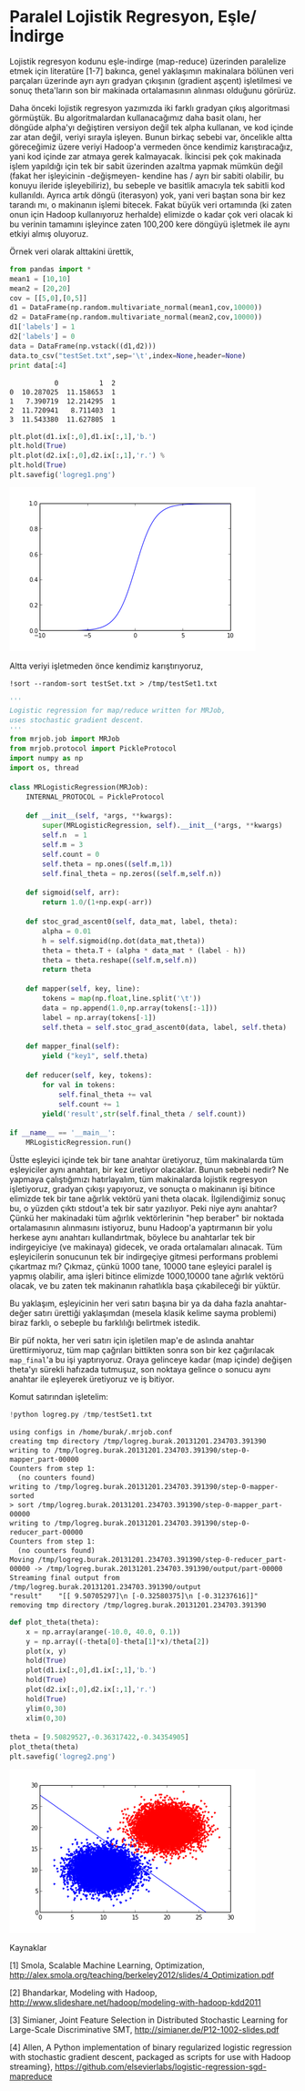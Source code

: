 # Paralel Lojistik Regresyon, Eşle/İndirge

Lojistik regresyon kodunu eşle-indirge (map-reduce) üzerinden
paralelize etmek için literatüre [1-7] bakınca, genel yaklaşımın
makinalara bölünen veri parçaları üzerinde ayrı ayrı gradyan çıkışının
(gradient aşçent) işletilmesi ve sonuç theta'ların son bir makinada
ortalamasının alınması olduğunu görürüz.

Daha önceki lojistik regresyon yazımızda iki farklı gradyan çıkış
algoritmasi görmüştük. Bu algoritmalardan kullanacağımız daha basit olanı,
her döngüde alpha'yı değiştiren versiyon değil tek alpha kullanan, ve kod
içinde zar atan değil, veriyi sırayla işleyen. Bunun birkaç sebebi var,
öncelikle altta göreceğimiz üzere veriyi Hadoop'a vermeden önce kendimiz
karıştıracağız, yani kod içinde zar atmaya gerek kalmayacak. İkincisi pek
çok makinada işlem yapıldığı için tek bir sabit üzerinden azaltma yapmak
mümkün değil (fakat her işleyicinin -değişmeyen- kendine has / ayrı bir
sabiti olabilir, bu konuyu ileride işleyebiliriz), bu sebeple ve basitlik
amacıyla tek sabitli kod kullanıldı. Ayrıca artık döngü (iterasyon) yok,
yani veri baştan sona bir kez tarandı mı, o makinanın işlemi bitecek. Fakat
büyük veri ortamında (ki zaten onun için Hadoop kullanıyoruz herhalde)
elimizde o kadar çok veri olacak ki bu verinin tamamını işleyince zaten
100,200 kere döngüyü işletmek ile aynı etkiyi almış oluyoruz.

Örnek veri olarak alttakini ürettik,

```python
from pandas import *
mean1 = [10,10]
mean2 = [20,20]
cov = [[5,0],[0,5]]             
d1 = DataFrame(np.random.multivariate_normal(mean1,cov,10000))
d2 = DataFrame(np.random.multivariate_normal(mean2,cov,10000))
d1['labels'] = 1
d2['labels'] = 0
data = DataFrame(np.vstack((d1,d2)))
data.to_csv("testSet.txt",sep='\t',index=None,header=None)
print data[:4]
```

```
           0          1  2
0  10.287025  11.158653  1
1   7.390719  12.214295  1
2  11.720941   8.711403  1
3  11.543380  11.627805  1
```

```python
plt.plot(d1.ix[:,0],d1.ix[:,1],'b.')
plt.hold(True)
plt.plot(d2.ix[:,0],d2.ix[:,1],'r.') %
plt.hold(True)
plt.savefig('logreg1.png')
```

![](logreg1.png)

Altta veriyi işletmeden önce kendimiz karıştırıyoruz,

```
!sort --random-sort testSet.txt > /tmp/testSet1.txt
```

```python
'''
Logistic regression for map/reduce written for MRJob,
uses stochastic gradient descent.
'''
from mrjob.job import MRJob
from mrjob.protocol import PickleProtocol
import numpy as np
import os, thread

class MRLogisticRegression(MRJob):
    INTERNAL_PROTOCOL = PickleProtocol
    
    def __init__(self, *args, **kwargs):
        super(MRLogisticRegression, self).__init__(*args, **kwargs)
        self.n  = 1
        self.m = 3
        self.count = 0
        self.theta = np.ones((self.m,1))
        self.final_theta = np.zeros((self.m,self.n))

    def sigmoid(self, arr):
        return 1.0/(1+np.exp(-arr))

    def stoc_grad_ascent0(self, data_mat, label, theta):
        alpha = 0.01
        h = self.sigmoid(np.dot(data_mat,theta))
        theta = theta.T + (alpha * data_mat * (label - h))
        theta = theta.reshape((self.m,self.n))
        return theta
        
    def mapper(self, key, line):        
        tokens = map(np.float,line.split('\t'))
        data = np.append(1.0,np.array(tokens[:-1]))
        label = np.array(tokens[-1])
        self.theta = self.stoc_grad_ascent0(data, label, self.theta)
        
    def mapper_final(self):        
        yield ("key1", self.theta)
                
    def reducer(self, key, tokens):
        for val in tokens:
            self.final_theta += val
            self.count += 1
        yield('result',str(self.final_theta / self.count))
        
if __name__ == '__main__':
    MRLogisticRegression.run()    
```

Üstte eşleyici içinde tek bir tane anahtar üretiyoruz, tüm makinalarda
tüm eşleyiciler aynı anahtarı, bir kez üretiyor olacaklar. Bunun
sebebi nedir?  Ne yapmaya çalıştığımızı hatırlayalım, tüm makinalarda
lojistik regresyon işletiyoruz, gradyan çıkışı yapıyoruz, ve sonuçta o
makinanın işi bitince elimizde tek bir tane ağırlık vektörü yani theta
olacak. İlgilendiğimiz sonuç bu, o yüzden çıktı stdout'a tek bir satır
yazılıyor. Peki niye aynı anahtar? Çünkü her makinadaki tüm ağırlık
vektörlerinin "hep beraber" bir noktada ortalamasının alınmasını
istiyoruz, bunu Hadoop'a yaptırmanın bir yolu herkese aynı anahtarı
kullandırtmak, böylece bu anahtarlar tek bir indirgeyiciye (ve
makinaya) gidecek, ve orada ortalamaları alınacak. Tüm eşleyicilerin
sonucunun tek bir indirgeçiye gitmesi performans problemi çıkartmaz
mı? Çıkmaz, çünkü 1000 tane, 10000 tane eşleyici paralel iş yapmış
olabilir, ama işleri bitince elimizde 1000,10000 tane ağırlık vektörü
olacak, ve bu zaten tek makinanın rahatlıkla başa çıkabileceği bir
yüktür.

Bu yaklaşım, eşleyicinin her veri satırı başına bir ya da daha fazla
anahtar-değer satırı ürettiği yaklaşımdan (mesela klasik kelime sayma
problemi) biraz farklı, o sebeple bu farklılığı belirtmek istedik.

Bir püf nokta, her veri satırı için işletilen map'e de aslında anahtar
ürettirmiyoruz, tüm map çağrıları bittikten sonra son bir kez
çağırılacak `map_final`'a bu işi yaptırıyoruz. Oraya gelinceye kadar
(map içinde) değişen theta'yı sürekli hafızada tutmuşuz, son noktaya
gelince o sonucu aynı anahtar ile eşleyerek üretiyoruz ve iş bitiyor.

Komut satırından işletelim:

```python
!python logreg.py /tmp/testSet1.txt 
```

```
using configs in /home/burak/.mrjob.conf
creating tmp directory /tmp/logreg.burak.20131201.234703.391390
writing to /tmp/logreg.burak.20131201.234703.391390/step-0-mapper_part-00000
Counters from step 1:
  (no counters found)
writing to /tmp/logreg.burak.20131201.234703.391390/step-0-mapper-sorted
> sort /tmp/logreg.burak.20131201.234703.391390/step-0-mapper_part-00000
writing to /tmp/logreg.burak.20131201.234703.391390/step-0-reducer_part-00000
Counters from step 1:
  (no counters found)
Moving /tmp/logreg.burak.20131201.234703.391390/step-0-reducer_part-00000 -> /tmp/logreg.burak.20131201.234703.391390/output/part-00000
Streaming final output from /tmp/logreg.burak.20131201.234703.391390/output
"result"	"[[ 9.50705297]\n [-0.32580375]\n [-0.31237616]]"
removing tmp directory /tmp/logreg.burak.20131201.234703.391390
```

```python
def plot_theta(theta):
    x = np.array(arange(-10.0, 40.0, 0.1))
    y = np.array((-theta[0]-theta[1]*x)/theta[2])
    plot(x, y)
    hold(True)
    plot(d1.ix[:,0],d1.ix[:,1],'b.')
    hold(True)
    plot(d2.ix[:,0],d2.ix[:,1],'r.')
    hold(True)
    ylim(0,30)
    xlim(0,30)

theta = [9.50829527,-0.36317422,-0.34354905]
plot_theta(theta)
plt.savefig('logreg2.png')
```

![](logreg2.png)

Kaynaklar

[1] Smola, Scalable Machine Learning, Optimization,
    http://alex.smola.org/teaching/berkeley2012/slides/4_Optimization.pdf

[2] Bhandarkar, Modeling with Hadoop,
    http://www.slideshare.net/hadoop/modeling-with-hadoop-kdd2011

[3] Simianer, Joint Feature Selection in Distributed Stochastic Learning for Large-Scale Discriminative SMT,
    http://simianer.de/P12-1002-slides.pdf

[4] Allen, A Python implementation of binary regularized logistic
    regression with stochastic gradient descent, packaged as scripts for use with Hadoop streaming},
    https://github.com/elsevierlabs/logistic-regression-sgd-mapreduce


